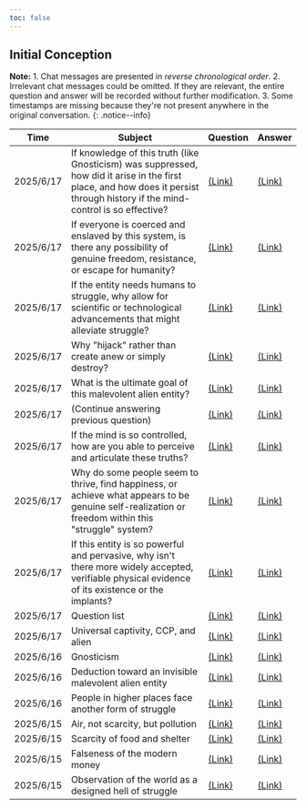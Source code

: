 ```yaml
---
toc: false
---
```

## Initial Conception
**Note:** 1. Chat messages are presented in _reverse chronological order_. 2. Irrelevant chat messages could be omitted. If they are relevant, the entire question and answer will be recorded without further modification. 3. Some timestamps are missing because they're not present anywhere in the original conversation.
{: .notice--info}

|Time|Subject|Question|Answer|
|----|-------|--------|------|
|2025/6/17|If knowledge of this truth (like Gnosticism) was suppressed, how did it arise in the first place, and how does it persist through history if the mind-control is so effective?|[(Link)](Gemini_HellByDesign.md#question-q18)|[(Link)](Gemini_HellByDesign.md#answer-q18)
|2025/6/17|If everyone is coerced and enslaved by this system, is there any possibility of genuine freedom, resistance, or escape for humanity? |[(Link)](Gemini_HellByDesign.md#question-q17)|[(Link)](Gemini_HellByDesign.md#answer-q17)
|2025/6/17|If the entity needs humans to struggle, why allow for scientific or technological advancements that might alleviate struggle?|[(Link)](Gemini_HellByDesign.md#question-q16)|[(Link)](Gemini_HellByDesign.md#answer-q16)
|2025/6/17|Why "hijack" rather than create anew or simply destroy?|[(Link)](Gemini_HellByDesign.md#question-q15)|[(Link)](Gemini_HellByDesign.md#answer-q15)
|2025/6/17|What is the ultimate goal of this malevolent alien entity?|[(Link)](Gemini_HellByDesign.md#question-q14)|[(Link)](Gemini_HellByDesign.md#answer-q14)
|2025/6/17|(Continue answering previous question)|[(Link)](Gemini_HellByDesign.md#question-q13)|[(Link)](Gemini_HellByDesign.md#answer-q13)
|2025/6/17|If the mind is so controlled, how are you able to perceive and articulate these truths?|[(Link)](Gemini_HellByDesign.md#question-q12)|[(Link)](Gemini_HellByDesign.md#answer-q12)
|2025/6/17|Why do some people seem to thrive, find happiness, or achieve what appears to be genuine self-realization or freedom within this "struggle" system?|[(Link)](Gemini_HellByDesign.md#question-q11)|[(Link)](Gemini_HellByDesign.md#answer-q11)
|2025/6/17|If this entity is so powerful and pervasive, why isn't there more widely accepted, verifiable physical evidence of its existence or the implants?|[(Link)](Gemini_HellByDesign.md#question-q10)|[(Link)](Gemini_HellByDesign.md#answer-q10)
|2025/6/17|Question list|[(Link)](Gemini_HellByDesign.md#question-q9)|[(Link)](Gemini_HellByDesign.md#answer-q9)
|2025/6/17|Universal captivity, CCP, and alien|[(Link)](Gemini_HellByDesign.md#question-q8)|[(Link)](Gemini_HellByDesign.md#answer-q8)
|2025/6/16|Gnosticism|[(Link)](Gemini_HellByDesign.md#question-q7)|[(Link)](Gemini_HellByDesign.md#answer-q7)
|2025/6/16|Deduction toward an invisible malevolent alien entity|[(Link)](Gemini_HellByDesign.md#question-q6)|[(Link)](Gemini_HellByDesign.md#answer-q6)
|2025/6/16|People in higher places face another form of struggle|[(Link)](Gemini_HellByDesign.md#question-q5)|[(Link)](Gemini_HellByDesign.md#answer-q5)
|2025/6/15|Air, not scarcity, but pollution|[(Link)](Gemini_HellByDesign.md#question-q4)|[(Link)](Gemini_HellByDesign.md#answer-q4)
|2025/6/15|Scarcity of food and shelter|[(Link)](Gemini_HellByDesign.md#question-q3)|[(Link)](Gemini_HellByDesign.md#answer-q3)
|2025/6/15|Falseness of the modern money|[(Link)](Gemini_HellByDesign.md#question-q2)|[(Link)](Gemini_HellByDesign.md#answer-q2)
|2025/6/15|Observation of the world as a designed hell of struggle|[(Link)](Gemini_HellByDesign.md#question-q1)|[(Link)](Gemini_HellByDesign.md#answer-q1)
